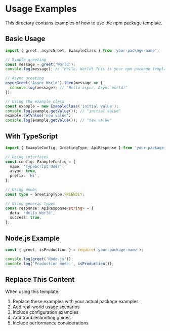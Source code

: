 # Usage Examples

This directory contains examples of how to use the npm package template.

## Basic Usage

```typescript
import { greet, asyncGreet, ExampleClass } from 'your-package-name';

// Simple greeting
const message = greet('World');
console.log(message); // "Hello, World! This is your npm package template."

// Async greeting
asyncGreet('Async World').then(message => {
  console.log(message); // "Hello async, Async World!"
});

// Using the example class
const example = new ExampleClass('initial value');
console.log(example.getValue()); // "initial value"
example.setValue('new value');
console.log(example.getValue()); // "new value"
```

## With TypeScript

```typescript
import { ExampleConfig, GreetingType, ApiResponse } from 'your-package-name';

// Using interfaces
const config: ExampleConfig = {
  name: 'TypeScript User',
  async: true,
  prefix: 'Hi',
};

// Using enums
const type = GreetingType.FRIENDLY;

// Using generic types
const response: ApiResponse<string> = {
  data: 'Hello World',
  success: true,
};
```

## Node.js Example

```javascript
const { greet, isProduction } = require('your-package-name');

console.log(greet('Node.js'));
console.log('Production mode:', isProduction());
```

## Replace This Content

When using this template:

1. Replace these examples with your actual package examples
2. Add real-world usage scenarios
3. Include configuration examples
4. Add troubleshooting guides
5. Include performance considerations
